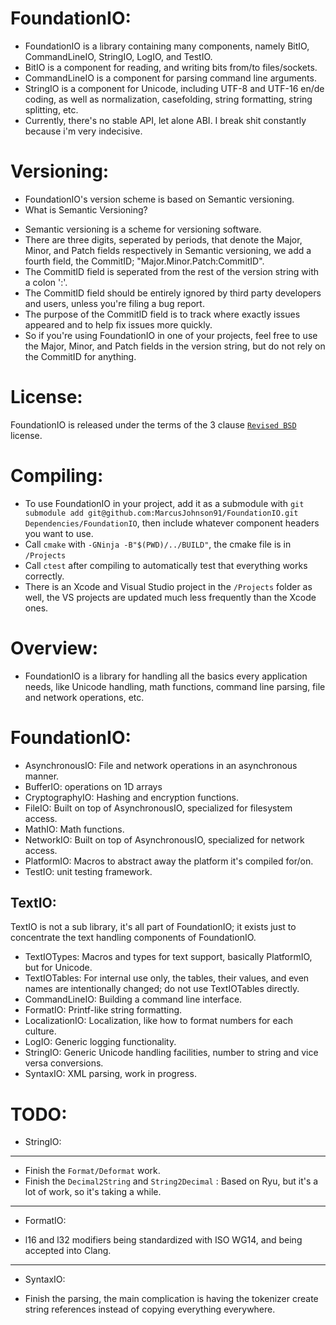 # FoundationIO:
- FoundationIO is a library containing many components, namely BitIO, CommandLineIO, StringIO, LogIO, and TestIO.
- BitIO is a component for reading, and writing bits from/to files/sockets.
- CommandLineIO is a component for parsing command line arguments.
- StringIO is a component for Unicode, including UTF-8 and UTF-16 en/de coding, as well as normalization, casefolding, string formatting, string splitting, etc.
- Currently, there's no stable API, let alone ABI. I break shit constantly because i'm very indecisive.

# Versioning:
- FoundationIO's version scheme is based on Semantic versioning.
- What is Semantic Versioning?
* Semantic versioning is a scheme for versioning software.
* There are three digits, seperated by periods, that denote the Major, Minor, and Patch fields respectively in Semantic versioning, we add a fourth field, the CommitID; "Major.Minor.Patch:CommitID".
* The CommitID field is seperated from the rest of the version string with a colon ':'.
* The CommitID field should be entirely ignored by third party developers and users, unless you're filing a bug report.
* The purpose of the CommitID field is to track where exactly issues appeared and to help fix issues more quickly.
* So if you're using FoundationIO in one of your projects, feel free to use the Major, Minor, and Patch fields in the version string, but do not rely on the CommitID for anything.

# License:
FoundationIO is released under the terms of the 3 clause [`Revised BSD`](https://tldrlegal.com/license/bsd-3-clause-license-%28revised%29) license.

# Compiling:
* To use FoundationIO in your project, add it as a submodule with `git submodule add git@github.com:MarcusJohnson91/FoundationIO.git Dependencies/FoundationIO`, then include whatever component headers you want to use.
* Call `cmake` with `-GNinja -B"$(PWD)/../BUILD"`, the cmake file is in `/Projects`
* Call `ctest` after compiling to automatically test that everything works correctly.
* There is an Xcode and Visual Studio project in the `/Projects` folder as well, the VS projects are updated much less frequently than the Xcode ones.

# Overview:
* FoundationIO is a library for handling all the basics every application needs, like Unicode handling, math functions, command line parsing, file and network operations, etc.

# FoundationIO:
* AsynchronousIO: File and network operations in an asynchronous manner.
* BufferIO: operations on 1D arrays
* CryptographyIO: Hashing and encryption functions.
* FileIO: Built on top of AsynchronousIO, specialized for filesystem access.
* MathIO: Math functions.
* NetworkIO: Built on top of AsynchronousIO, specialized for network access.
* PlatformIO: Macros to abstract away the platform it's compiled for/on.
* TestIO: unit testing framework.

TextIO:
--------
TextIO is not a sub library, it's all part of FoundationIO; it exists just to concentrate the text handling components of FoundationIO.

* TextIOTypes: Macros and types for text support, basically PlatformIO, but for Unicode.
* TextIOTables: For internal use only, the tables, their values, and even names are intentionally changed; do not use TextIOTables directly.
* CommandLineIO: Building a command line interface.
* FormatIO: Printf-like string formatting.
* LocalizationIO: Localization, like how to format numbers for each culture.
* LogIO: Generic logging functionality.
* StringIO: Generic Unicode handling facilities, number to string and vice versa conversions.
* SyntaxIO: XML parsing, work in progress.

# TODO:
* StringIO:
----
- Finish the `Format/Deformat` work.
- Finish the `Decimal2String` and `String2Decimal` :  Based on Ryu, but it's a lot of work, so it's taking a while.
----
* FormatIO:
- l16 and l32 modifiers being standardized with ISO WG14, and being accepted into Clang.
----
* SyntaxIO:
- Finish the parsing, the main complication is having the tokenizer create string references instead of copying everything everywhere.
